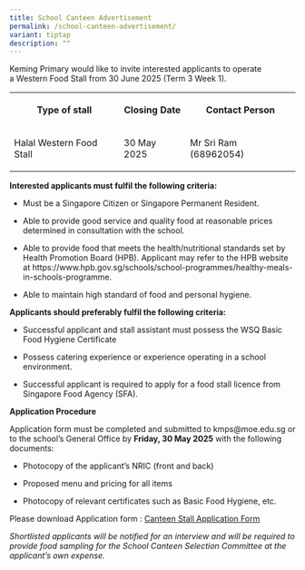 ```yaml
---
title: School Canteen Advertisement
permalink: /school-canteen-advertisement/
variant: tiptap
description: ""
---
```

<p>Keming Primary would like to&nbsp;invite interested applicants to operate
a&nbsp;Western Food Stall from 30 June 2025 (Term 3 Week 1).</p>
<table style="minWidth: 75px">
<colgroup>
<col>
<col>
<col>
</colgroup>
<tbody>
<tr>
<th rowspan="1" colspan="1">
<p>Type of stall</p>
</th>
<th rowspan="1" colspan="1">
<p>Closing Date</p>
</th>
<th rowspan="1" colspan="1">
<p>Contact Person</p>
</th>
</tr>
<tr>
<td rowspan="1" colspan="1">
<p>Halal Western Food Stall</p>
</td>
<td rowspan="1" colspan="1">
<p>30 May 2025</p>
</td>
<td rowspan="1" colspan="1">
<p>Mr Sri Ram (68962054)</p>
</td>
</tr>
</tbody>
</table>
<p></p>
<p><strong>Interested applicants must fulfil the following criteria:</strong>
</p>
<ul data-tight="true" class="tight">
<li>
<p>Must be a Singapore Citizen or Singapore Permanent Resident.</p>
</li>
<li>
<p>Able to provide good service and quality food at reasonable prices determined
in consultation with the school.</p>
</li>
<li>
<p>Able to provide food that meets the health/nutritional standards set by
Health Promotion&nbsp;Board (HPB).&nbsp;Applicant may refer to the HPB
website at&nbsp;<a rel="noopener noreferrer nofollow" target="_blank">https://www.hpb.gov.sg/schools/school-programmes/healthy-meals-in-schools-programme</a>.</p>
</li>
<li>
<p>Able to maintain high standard of food and personal hygiene.</p>
<p></p>
</li>
</ul>
<p><strong>Applicants should preferably fulfil the following criteria:</strong>
</p>
<ul data-tight="true" class="tight">
<li>
<p>Successful applicant and stall assistant must possess the WSQ Basic Food
Hygiene Certificate</p>
</li>
<li>
<p>Possess catering experience or experience operating in a school environment.</p>
</li>
<li>
<p>Successful applicant is required to apply for a food stall licence from
Singapore Food Agency (SFA).</p>
<p></p>
</li>
</ul>
<p><strong>Application Procedure</strong>
</p>
<p>Application form must be completed and submitted to <a rel="noopener noreferrer nofollow" target="_blank">kmps@moe.edu.sg</a> or to the school’s
General Office by&nbsp;<strong>Friday, 30 May 2025</strong>&nbsp;with the
following documents:</p>
<ul data-tight="true" class="tight">
<li>
<p>Photocopy of the applicant’s NRIC (front and back)</p>
</li>
<li>
<p>Proposed menu and pricing for all items</p>
</li>
<li>
<p>Photocopy of relevant certificates such as Basic Food Hygiene, etc.</p>
</li>
</ul>
<p></p>
<p>Please download Application form :&nbsp;<a href="/files/Application_for_Canteen_Stall_FormBF7.pdf" rel="noopener nofollow" target="_blank">Canteen Stall Application Form</a>
</p>
<p></p>
<p><em>Shortlisted applicants will be notified for an interview and will be required to provide food sampling for the School Canteen Selection Committee at the applicant’s own expense.</em>
</p>
<p>&nbsp;</p>